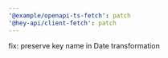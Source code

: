 ```yaml
---
'@example/openapi-ts-fetch': patch
'@hey-api/client-fetch': patch
---
```


fix: preserve key name in Date transformation
